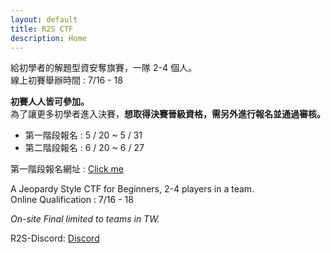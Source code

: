 ```yaml
---
layout: default
title: R2S CTF
description: Home
---
```


給初學者的解題型資安奪旗賽，一隊 2-4 個人。  
線上初賽舉辦時間 : 7/16 - 18  
  
**初賽人人皆可參加。**  
為了讓更多初學者進入決賽，**想取得決賽晉級資格，需另外進行報名並通過審核。**
- 第一階段報名 : 5 / 20 ~ 5 / 31
- 第二階段報名 : 6 / 20 ~ 6 / 27

第一階段報名網址 : [Click me](https://forms.gle/dbkpB7YLBahnBmhaA)  

A Jeopardy Style CTF for Beginners, 2-4 players in a team.  
Online Qualification : 7/16 - 18  

*On-site Final limited to teams in TW.*

R2S-Discord: [Discord](https://discord.gg/npMNUJWR2J)

